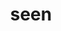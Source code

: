 ---
category: 4-letters
denotation: null
name: seen
reference_link: https://www.etymonline.com/word/seen
root_language: null
root_name: null
title: seen
type: free
word_sums:
- respelling: seen
  sum: 'Seen + '
---